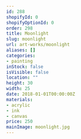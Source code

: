 ```yaml
---
id: 288
shopifyId: 0
shopifyOptionId: 0
order: 298
title: Moonlight
slug: moonlight
url: art-works/moonlight
aliases: []
categories:
- painting
inStock: false
isVisible: false
location: ""
height: 30
width: 25
date: 2018-01-01T00:00:00Z
materials:
- acrylic
- ink
- canvas
price: 250
mainImage: moonlight.jpg
---
```

